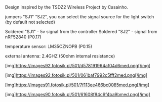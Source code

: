 Design inspired by the TSDZ2 Wireless Project by Casainho.

jumpers "SJ1" "SJ2", you can select the signal
source for the light switch (by default not selected)

Soldered "SJ1" - 5v signal from the controller
Soldered "SJ2" - signal from nRF52840 (P0.17)

temperature sensor: LM35CZNOPB (P0.15)

external antenna:
2.4GHZ (50ohm internal resistance)

[img]https://images92.fotosik.pl/501/d578191964af04d6med.png[/img]

[img]https://images92.fotosik.pl/501/061baf7992c5fff2med.png[/img]

[img]https://images91.fotosik.pl/501/7f113ee466bc0085med.png[/img]

[img]https://images90.fotosik.pl/501/61608f84c9f4ba9bmed.png[/img]
